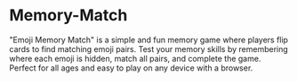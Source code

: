 # Memory-Match
"Emoji Memory Match" is a simple and fun memory game where players flip cards to find matching emoji pairs. Test your memory skills by remembering where each emoji is hidden, match all pairs, and complete the game. Perfect for all ages and easy to play on any device with a browser.
